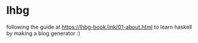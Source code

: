 # lhbg

following the guide at https://lhbg-book.link/01-about.html to learn haskell by making a blog generator :)